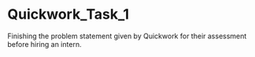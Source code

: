 # Quickwork_Task_1
Finishing the problem statement given by Quickwork for their assessment before hiring an intern.
